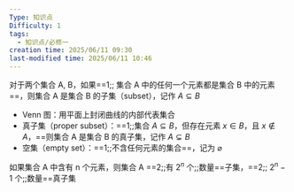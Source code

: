 ```yaml
---
Type: 知识点
Difficulty: 1
tags:
  - 知识点/必修一
creation time: 2025/06/11 09:30
last-modified time: 2025/06/11 10:46
---
```

对于两个集合 A, B，如果==1;; 集合 A 中的任何一个元素都是集合 B 中的元素==，则集合 A 是集合 B 的子集（subset），记作 $A \subseteq B$
- Venn 图：用平面上封闭曲线的内部代表集合
- 真子集（proper subset）：==1;;集合 $A \subseteq B$，但存在元素 $x \in B$，且 $x \notin A$，==则集合 A 是集合 B 的真子集，记作 $A \subsetneq B$
- 空集（empty set）：==1;;不含任何元素的集合==，记为 $\varnothing$ 

如果集合 A 中含有 n 个元素，则集合 A ==2;;有 $2^n$ 个;;数量==子集，==2;; $2^n-1$ 个;;数量==真子集 